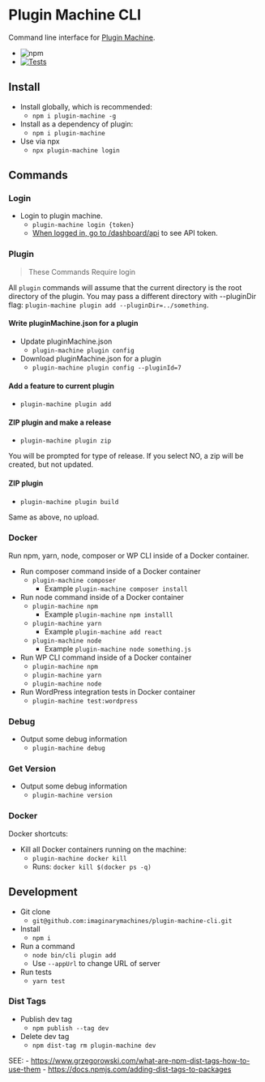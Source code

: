 # Plugin Machine CLI

Command line interface for [Plugin Machine](https://pluginmachine.com).

- ![npm](https://img.shields.io/npm/v/plugin-machine?style=flat-square)
- [![Tests](https://github.com/imaginarymachines/plugin-machine-cli/actions/workflows/node.js.yml/badge.svg)](https://github.com/imaginarymachines/plugin-machine-cli/actions/workflows/node.js.yml)
## Install

- Install globally, which is recommended:
    - `npm i plugin-machine -g`
- Install as a dependency of plugin:
    - `npm i plugin-machine`
- Use via npx
    - `npx plugin-machine login`

## Commands

### Login
- Login to plugin machine.
    - `plugin-machine login {token}`
    - [When logged in, go to /dashboard/api](https://pluginmachine.app/dashboard/api) to see API token.

### Plugin
> These Commands Require login

All `plugin` commands will assume that the current directory is the root directory of the plugin. You may pass a different directory with --pluginDir flag: `plugin-machine plugin add --pluginDir=../something`.

#### Write pluginMachine.json for a plugin

- Update pluginMachine.json
    - `plugin-machine plugin config`
- Download pluginMachine.json for a plugin
    - `plugin-machine plugin config --pluginId=7`

#### Add a feature to current plugin

- `plugin-machine plugin add`

#### ZIP plugin and make a release
- `plugin-machine plugin zip`

You will be prompted for type of release. If you select NO, a zip will be created, but not updated.

#### ZIP plugin
- `plugin-machine plugin build`

Same as above, no upload.

### Docker

Run npm, yarn, node, composer or WP CLI inside of a Docker container.

- Run composer command inside of a Docker container
    - `plugin-machine composer`
        - Example `plugin-machine composer install`
- Run node command inside of a Docker container
    - `plugin-machine npm`
        - Example `plugin-machine npm installl`
    - `plugin-machine yarn`
        - Example `plugin-machine add react`
    - `plugin-machine node`
        - Example `plugin-machine node something.js`
- Run WP CLI command inside of a Docker container
    - `plugin-machine npm`
    - `plugin-machine yarn`
    - `plugin-machine node`
- Run WordPress integration tests in Docker container
    - `plugin-machine test:wordpress`
### Debug
- Output some debug information
	- `plugin-machine debug`

### Get Version
- Output some debug information
	- `plugin-machine version`

### Docker

Docker shortcuts:

- Kill all Docker containers running on the machine:
    - `plugin-machine docker kill`
    - Runs: `docker kill $(docker ps -q)`

## Development

- Git clone
    - `git@github.com:imaginarymachines/plugin-machine-cli.git`
- Install
    - `npm i`
- Run a command
    - `node bin/cli plugin add`
    - Use `--appUrl` to change URL of server
- Run tests
    - `yarn test`

### Dist Tags

- Publish dev tag
    - `npm publish --tag dev`
- Delete dev tag
    - `npm dist-tag rm plugin-machine dev`

SEE:
    - https://www.grzegorowski.com/what-are-npm-dist-tags-how-to-use-them
    - https://docs.npmjs.com/adding-dist-tags-to-packages
